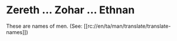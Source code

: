 # Zereth ... Zohar ... Ethnan

These are names of men. (See: [[rc://en/ta/man/translate/translate-names]])

